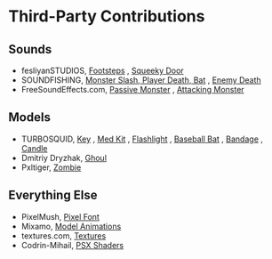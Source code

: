 # Third-Party Contributions
## Sounds
 - fesliyanSTUDIOS, [Footsteps](https://www.fesliyanstudios.com/royalty-free-sound-effects-download/footsteps-31)
, [Squeeky Door](https://www.fesliyanstudios.com/royalty-free-sound-effects-download/door-squeaking-50)
 - SOUNDFISHING, [Monster Slash, Player Death, Bat](https://www.soundfishing.eu/sound-effect/fight)
, [Enemy Death](https://www.soundfishing.eu/sound-effect/wild-animal)
 - FreeSoundEffects.com, [Passive Monster](https://www.freesoundeffects.com/free-sounds/monster-sounds-10093/)
, [Attacking Monster](https://www.freesoundeffects.com/free-sounds/monster-sounds-10093/)
## Models
 - TURBOSQUID, [Key](https://www.turbosquid.com/3d-models/old-key-3ds-free/1099143)
, [Med Kit](https://www.turbosquid.com/3d-models/military-aid-kit-model-1284968) 
, [Flashlight](https://www.turbosquid.com/3d-models/3d-flashlight-topex-1165829)
, [Baseball Bat](https://www.turbosquid.com/3d-models/bat-ball-3d-model-1482565)
, [Bandage](https://www.turbosquid.com/3d-models/3d-items-bandage-battery-1532240)
, [Candle](https://www.turbosquid.com/3d-models/3d-candle-1430052#)
 - Dmitriy Dryzhak, [Ghoul](https://assetstore.unity.com/packages/3d/characters/ghoul-zombie-114531)
 - Pxltiger, [Zombie](https://assetstore.unity.com/packages/3d/characters/humanoids/zombie-30232)
## Everything Else
 - PixelMush, [Pixel Font](https://assetstore.unity.com/packages/2d/fonts/pixel-font-tripfive-64734)
 - Mixamo, [Model Animations](https://www.mixamo.com/)
 - textures.com, [Textures](https://www.textures.com/library)
 - Codrin-Mihail, [PSX Shaders](https://github.com/Kodrin/URP-PSX)

